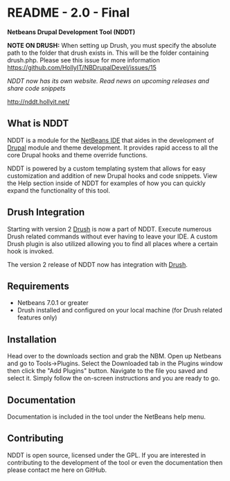 README - 2.0 - Final
====================
**Netbeans Drupal Development Tool (NDDT)**

**NOTE ON DRUSH:** When setting up Drush, you must specify the absolute path to the folder
that drush exists in. This will be the folder containing drush.php. Please see this issue
for more information https://github.com/HollyIT/NBDrupalDevel/issues/15


_NDDT now has its own website. Read news on upcoming releases and share code snippets_

http://nddt.hollyit.net/

What is NDDT
------------

NDDT is a module for the [NetBeans IDE][1] that aides in the development of [Drupal][2] module and
theme development. It provides rapid access to all the core Drupal hooks and theme override functions.

NDDT is powered by a custom templating system that allows for easy customization and addition
of new Drupal hooks and code snippets. View the Help section inside of NDDT for examples of
how you can quickly expand the functionality of this tool.

Drush Integration
-----------------

Starting with version 2 [Drush][3] is now a part of NDDT. Execute numerous Drush related commands
without ever having to leave your IDE. A custom Drush plugin is also utilized allowing you
to find all places where a certain hook is invoked.

The version 2 release of NDDT now has integration with [Drush][3]. 

Requirements
------------

* Netbeans 7.0.1 or greater
* Drush installed and configured on your local machine (for Drush related features only)

Installation
------------

Head over to the downloads section and grab the NBM. Open up Netbeans and go to
Tools->Plugins. Select the Downloaded tab in the Plugins window then click the 
"Add Plugins" button. Navigate to the file you saved and select it. Simply follow the
on-screen instructions and you are ready to go.

Documentation
-------------
Documentation is included in the tool under the NetBeans help menu.

Contributing
------------
NDDT is open source, licensed under the GPL. If you are interested in contributing to the
development of the tool or even the documentation then please contact me here on GitHub.

[1]: http://www.netbeans.org
[2]: http://www.drupal.org
[3]: http://www.drupal.org/project/drush

